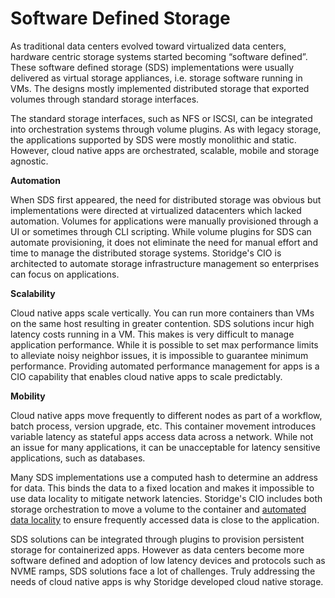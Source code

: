 # Software Defined Storage
As traditional data centers evolved toward virtualized data centers, hardware centric storage systems started becoming “software defined”. These software defined storage (SDS) implementations were usually delivered as virtual storage appliances, i.e. storage software running in VMs. The designs mostly implemented distributed storage that exported volumes through standard storage interfaces. 

The standard storage interfaces, such as NFS or ISCSI, can be integrated into orchestration systems through volume plugins. As with legacy storage, the applications supported by SDS were mostly monolithic and static. However, cloud native apps are orchestrated, scalable, mobile and storage agnostic.


**Automation**

When SDS first appeared, the need for distributed storage was obvious but implementations were directed at virtualized datacenters which lacked automation. Volumes for applications were manually provisioned through a UI or sometimes through CLI scripting. While volume plugins for SDS can automate provisioning, it does not eliminate the need for manual effort and time to manage the distributed storage systems. Storidge's CIO is architected to automate storage infrastructure management so enterprises can focus on applications.

**Scalability**

Cloud native apps scale vertically. You can run more containers than VMs on the same host resulting in greater contention. 
SDS solutions incur high latency costs running in a VM. This makes is very difficult to manage application performance. While it is possible to set max performance limits to alleviate noisy neighbor issues, it is impossible to guarantee minimum performance. Providing automated performance management for apps is a CIO capability that enables cloud native apps to scale predictably. 

**Mobility**

Cloud native apps move frequently to different nodes as part of a workflow, batch process, version upgrade, etc. This container movement introduces variable latency as stateful apps access data across a network. While not an issue for many applications, it can be unacceptable for latency sensitive applications, such as databases.

Many SDS implementations use a computed hash to determine an address for data. This binds the data to a fixed location and makes it impossible to use data locality to mitigate network latencies. Storidge's CIO includes both storage orchestration to move a volume to the container and [automated data locality](https://storidge.com/blog/effortless-data-locality-with-storidge/) to ensure frequently accessed data is close to the application.

SDS solutions can be integrated through plugins to provision persistent storage for containerized apps. However as data centers become more software defined and adoption of low latency devices and protocols such as NVME ramps, SDS solutions face a lot of challenges. Truly addressing the needs of cloud native apps is why Storidge developed cloud native storage.

